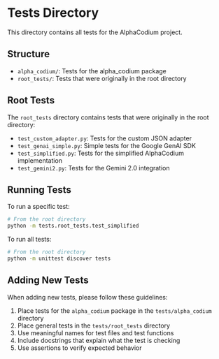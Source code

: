 # Tests Directory

This directory contains all tests for the AlphaCodium project.

## Structure

- `alpha_codium/`: Tests for the alpha_codium package
- `root_tests/`: Tests that were originally in the root directory

## Root Tests

The `root_tests` directory contains tests that were originally in the root directory:

- `test_custom_adapter.py`: Tests for the custom JSON adapter
- `test_genai_simple.py`: Simple tests for the Google GenAI SDK
- `test_simplified.py`: Tests for the simplified AlphaCodium implementation
- `test_gemini2.py`: Tests for the Gemini 2.0 integration

## Running Tests

To run a specific test:

```bash
# From the root directory
python -m tests.root_tests.test_simplified
```

To run all tests:

```bash
# From the root directory
python -m unittest discover tests
```

## Adding New Tests

When adding new tests, please follow these guidelines:

1. Place tests for the `alpha_codium` package in the `tests/alpha_codium` directory
2. Place general tests in the `tests/root_tests` directory
3. Use meaningful names for test files and test functions
4. Include docstrings that explain what the test is checking
5. Use assertions to verify expected behavior